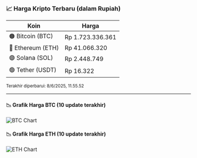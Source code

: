 

<!-- HARGA_KRIPTO -->
### 📈 Harga Kripto Terbaru (dalam Rupiah)

| Koin     | Harga         |
|----------|---------------|
| 🟠 Bitcoin (BTC)   | Rp 1.723.336.361 |
| 🔵 Ethereum (ETH)  | Rp 41.066.320 |
| 🟣 Solana (SOL)    | Rp 2.448.749 |
| 🟢 Tether (USDT)   | Rp 16.322 |

<sub>Terakhir diperbarui: 8/6/2025, 11.55.52</sub>

---

#### 📉 Grafik Harga BTC (10 update terakhir)
![BTC Chart](https://quickchart.io/chart?c=%7B%22type%22%3A%22line%22%2C%22data%22%3A%7B%22labels%22%3A%5B%2222%3A48%3A29%22%2C%2222%3A59%3A36%22%2C%2223%3A26%3A44%22%2C%2223%3A42%3A18%22%2C%2223%3A53%3A25%22%2C%2201%3A28%3A07%22%2C%2203%3A14%3A33%22%2C%2204%3A02%3A05%22%2C%2204%3A38%3A10%22%2C%2204%3A55%3A52%22%5D%2C%22datasets%22%3A%5B%7B%22label%22%3A%22Bitcoin%22%2C%22data%22%3A%5B1727971013%2C1727556907%2C1725823335%2C1724533075%2C1724355931%2C1722479083%2C1721005120%2C1721677463%2C1722397888%2C1723336361%5D%2C%22fill%22%3Afalse%2C%22borderColor%22%3A%22blue%22%2C%22tension%22%3A0.1%7D%5D%7D%7D)

#### 📉 Grafik Harga ETH (10 update terakhir)
![ETH Chart](https://quickchart.io/chart?c=%7B%22type%22%3A%22line%22%2C%22data%22%3A%7B%22labels%22%3A%5B%2222%3A48%3A29%22%2C%2222%3A59%3A36%22%2C%2223%3A26%3A44%22%2C%2223%3A42%3A18%22%2C%2223%3A53%3A25%22%2C%2201%3A28%3A07%22%2C%2203%3A14%3A33%22%2C%2204%3A02%3A05%22%2C%2204%3A38%3A10%22%2C%2204%3A55%3A52%22%5D%2C%22datasets%22%3A%5B%7B%22label%22%3A%22Ethereum%22%2C%22data%22%3A%5B41398734%2C41450738%2C41289580%2C41233296%2C41219613%2C41041487%2C40991302%2C41003258%2C41017990%2C41066320%5D%2C%22fill%22%3Afalse%2C%22borderColor%22%3A%22blue%22%2C%22tension%22%3A0.1%7D%5D%7D%7D)

<!-- /HARGA_KRIPTO -->